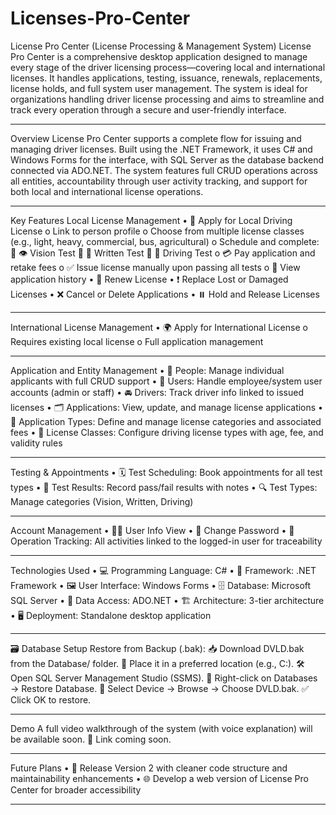# Licenses-Pro-Center
License Pro Center (License Processing & Management System)
License Pro Center is a comprehensive desktop application designed to manage every stage of the driver licensing process—covering local and international licenses. It handles applications, testing, issuance, renewals, replacements, license holds, and full system user management. The system is ideal for organizations handling driver license processing and aims to streamline and track every operation through a secure and user-friendly interface.
________________________________________
Overview
License Pro Center supports a complete flow for issuing and managing driver licenses.
Built using the .NET Framework, it uses C# and Windows Forms for the interface, with SQL Server as the database backend connected via ADO.NET.
The system features full CRUD operations across all entities, accountability through user activity tracking, and support for both local and international license operations.
________________________________________
Key Features
Local License Management
•	📝 Apply for Local Driving License
o	Link to person profile
o	Choose from multiple license classes (e.g., light, heavy, commercial, bus, agricultural)
o	Schedule and complete:
	👁️ Vision Test
	🧠 Written Test
	🚗 Driving Test
o	💳 Pay application and retake fees
o	✅ Issue license manually upon passing all tests
o	📄 View application history
•	🔁 Renew License
•	❗ Replace Lost or Damaged Licenses
•	❌ Cancel or Delete Applications
•	⏸️ Hold and Release Licenses
________________________________________
International License Management
•	🌍 Apply for International License
o	Requires existing local license
o	Full application management
________________________________________
Application and Entity Management
•	👤 People: Manage individual applicants with full CRUD support
•	👥 Users: Handle employee/system user accounts (admin or staff)
•	🚘 Drivers: Track driver info linked to issued licenses
•	🗂️ Applications: View, update, and manage license applications
•	🧾 Application Types: Define and manage license categories and associated fees
•	🪪 License Classes: Configure driving license types with age, fee, and validity rules
________________________________________
Testing & Appointments
•	🗓️ Test Scheduling: Book appointments for all test types
•	🧾 Test Results: Record pass/fail results with notes
•	🔍 Test Types: Manage categories (Vision, Written, Driving)
________________________________________
Account Management
•	🙍‍♂️ User Info View
•	🔐 Change Password
•	🧾 Operation Tracking: All activities linked to the logged-in user for traceability
________________________________________
Technologies Used
•	💻 Programming Language: C#
•	🧱 Framework: .NET Framework
•	🖼️ User Interface: Windows Forms
•	🗄️ Database: Microsoft SQL Server
•	🔗 Data Access: ADO.NET
•	🏗️ Architecture: 3-tier architecture
•	🖥️ Deployment: Standalone desktop application
________________________________________
🗃 Database Setup
Restore from Backup (.bak):
📥 Download DVLD.bak from the Database/ folder.
📂 Place it in a preferred location (e.g., C:\).
🛠 Open SQL Server Management Studio (SSMS).
📑 Right-click on Databases → Restore Database.
📌 Select Device → Browse → Choose DVLD.bak.
✅ Click OK to restore.
________________________________________
Demo
A full video walkthrough of the system (with voice explanation) will be available soon.
🎥 Link coming soon.
________________________________________
Future Plans
•	🚀 Release Version 2 with cleaner code structure and maintainability enhancements
•	🌐 Develop a web version of License Pro Center for broader accessibility
________________________________________

